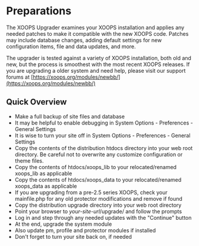 # ​Preparations​

The XOOPS Upgrader examines your XOOPS installation and applies any needed patches to make it compatible with the new XOOPS code. Patches may include database changes, adding default settings for new configuration items, file and data updates, and more.

The upgrader is tested against a variety of XOOPS installation, both old and new, but the process is smoothest with the most recent XOOPS releases. If you are upgrading a older system and need help, please visit our support forums at [https://xoops.org/modules/newbb/](https://xoops.org/modules/newbb/)

## Quick Overview

* Make a full backup of site files and database
* It may be helpful to enable debugging in System Options - Preferences - General Settings
* It is wise to turn your site off in System Options - Preferences - General Settings
* Copy the contents of the distribution htdocs directory into your web root directory. Be careful not to overwrite any customize configuration or theme files.
* Copy the contents of htdocs/xoops\_lib to your relocated/renamed xoops\_lib as applicable
* Copy the contents of htdocs/xoops\_data to your relocated/renamed xoops\_data as applicable
* If you are upgrading from a pre-2.5 series XOOPS, check your mainfile.php for any old protector modifications and remove if found 
* Copy the distribution upgrade directory into your web root directory
* Point your browser to _your-site-url_/upgrade/ and follow the prompts
* Log in and step through any needed updates with the "Continue" button
* At the end, upgrade the system module
* Also update pm, profile and protector modules if installed
* Don't forget to turn your site back on, if needed

